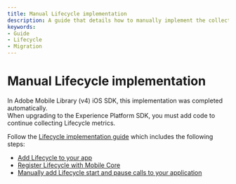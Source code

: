 ```yaml
---
title: Manual Lifecycle implementation
description: A guide that details how to manually implement the collection of Lifecycle metrics.
keywords:
- Guide
- Lifecycle
- Migration
---
```


# Manual Lifecycle implementation

<InlineAlert variant="info" slots="text"/>

In Adobe Mobile Library (v4) iOS SDK, this implementation was completed automatically.<br/>When upgrading to the Experience Platform SDK, you must add code to continue collecting Lifecycle metrics.

Follow the [Lifecycle implementation guide](/src/pages/home/base/mobile-core/lifecycle/index.md) which includes the following steps:

* [Add Lifecycle to your app](/src/pages/home/base/mobile-core/lifecycle/index.md#add-lifecycle-to-your-app)
* [Register Lifecycle with Mobile Core](/src/pages/home/base/mobile-core/lifecycle/index.md#register-lifecycle-with-mobile-core)
* [Manually add Lifecycle start and pause calls to your application](/src/pages/home/base/mobile-core/lifecycle/index.md#add-lifecycle-start-and-pause-calls)
